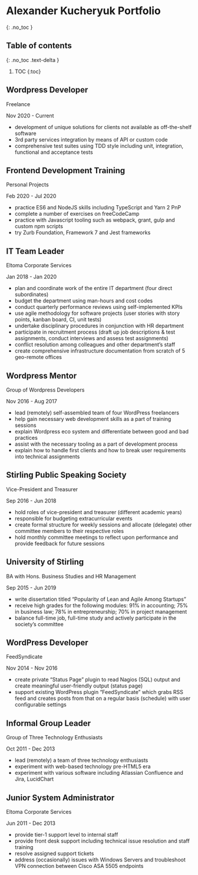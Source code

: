 # Alexander Kucheryuk Portfolio
{: .no_toc }

## Table of contents
{: .no_toc .text-delta }

1. TOC
{:toc}

## Wordpress Developer

<div class='textbox'>
    <p>Freelance</p>
    <p>Nov 2020 - Current</p>
    <div></div>
</div>

- development of unique solutions for clients not available as off-the-shelf software
- 3rd party services integration by means of API or custom code
- comprehensive test suites using TDD style including unit, integration, functional and acceptance tests

## Frontend Development Training

<div class='textbox'>
    <p>Personal Projects</p>
    <p>Feb 2020 - Jul 2020</p>
    <div></div>
</div>

- practice ES6 and NodeJS skills including TypeScript and Yarn 2 PnP
- complete a number of exercises on freeCodeCamp
- practice with Javascript tooling such as webpack, grant, gulp and custom npm scripts
- try Zurb Foundation, Framework 7 and Jest frameworks

## IT Team Leader

<div class='textbox'>
    <p>Eltoma Corporate Services</p>
    <p>Jan 2018 - Jan 2020</p>
    <div></div>
</div>

- plan and coordinate work of the entire IT department (four direct subordinates)
- budget the department using man-hours and cost codes
- conduct quarterly performance reviews using self-implemented KPIs
- use agile methodology for software projects (user stories with story points, kanban board, CI, unit tests)
- undertake disciplinary procedures in conjunction with HR department
- participate in recruitment process (draft up job descriptions & test assignments, conduct interviews and assess test assignments)
- conflict resolution among colleagues and other department’s staff
- create comprehensive infrastructure documentation from scratch of 5 geo-remote offices

## Wordpress Mentor

<div class='textbox'>
    <p>Group of Wordpress Developers</p>
    <p>Nov 2016 - Aug 2017</p>
    <div></div>
</div>

- lead (remotely) self-assembled team of four WordPress freelancers
- help gain necessary web development skills as a part of training sessions
- explain Wordpress eco system and differentiate between good and bad practices
- assist with the necessary tooling as a part of development process
- explain how to handle first clients and how to break user requirements into technical assignments

## Stirling Public Speaking Society

<div class='textbox'>
    <p>Vice-President and Treasurer</p>
    <p>Sep 2016 - Jun 2018</p>
    <div></div>
</div>

- hold roles of vice-president and treasurer (different academic years)
- responsible for budgeting extracurricular events
- create formal structure for weekly sessions and allocate (delegate) other committee members to their respective roles
- hold monthly committee meetings to reflect upon performance and provide feedback for future sessions

## University of Stirling

<div class='textbox'>
    <p>BA with Hons. Business Studies and HR Management</p>
    <p>Sep 2015 - Jun 2019</p>
    <div></div>
</div>

- write dissertation titled “Popularity of Lean and Agile Among Startups”
- receive high grades for the following modules: 91% in accounting; 75% in business law; 78% in entrepreneurship; 70% in project management
- balance full-time job, full-time study and actively participate in the society’s committee

## WordPress Developer

<div class='textbox'>
    <p>FeedSyndicate</p>
    <p>Nov 2014 - Nov 2016</p>
    <div></div>
</div>

- create private “Status Page” plugin to read Nagios (SQL) output and create meaningful user-friendly output (status page)
- support existing WordPress plugin “FeedSyndicate” which grabs RSS feed and creates posts from that on a regular basis (schedule) with user configurable settings

## Informal Group Leader

<div class='textbox'>
    <p>Group of Three Technology Enthusiasts</p>
    <p>Oct 2011 - Dec 2013</p>
    <div></div>
</div>

- lead (remotely) a team of three technology enthusiasts
- experiment with web-based technology pre-HTML5 era
- experiment with various software including Atlassian Confluence and Jira, LucidChart

## Junior System Administrator

<div class='textbox'>
    <p>Eltoma Corporate Services</p>
    <p>Jun 2011 - Dec 2013</p>
    <div></div>
</div>

- provide tier-1 support level to internal staff
- provide front desk support including technical issue resolution and staff training
- resolve assigned support tickets
- address (occasionally) issues with Windows Servers and troubleshoot VPN connection between Cisco ASA 5505 endpoints
